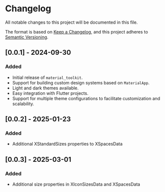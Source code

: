 # Changelog

All notable changes to this project will be documented in this file.

The format is based on [Keep a Changelog](https://keepachangelog.com/en/1.0.0/), and this project adheres to [Semantic Versioning](https://semver.org/).

## [0.0.1] - 2024-09-30
### Added
- Initial release of `material_toolkit`.
- Support for building custom design systems based on `MaterialApp`.
- Light and dark themes available.
- Easy integration with Flutter projects.
- Support for multiple theme configurations to facilitate customization and scalability.


## [0.0.2] - 2025-01-23
### Added
- Additional XStandardSizes properties to XSpacesData

## [0.0.3] - 2025-03-01
### Added
- Additional size properties in XIconSizesData and XSpacesData